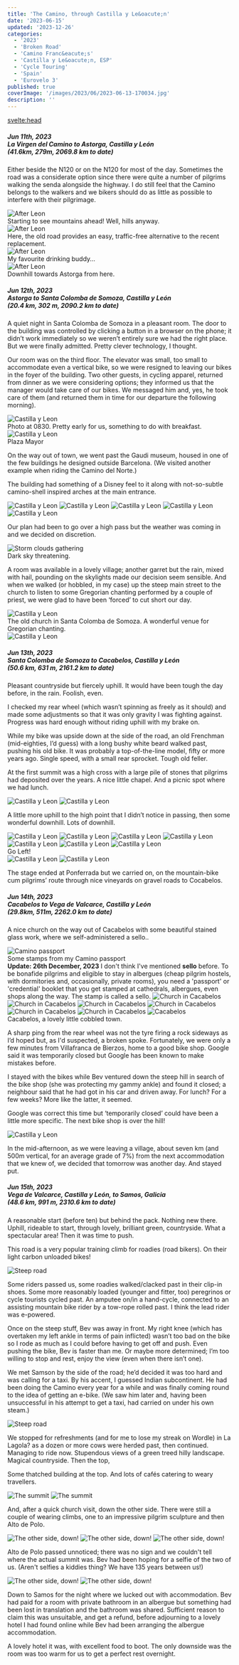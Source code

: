 ```yaml
---
title: 'The Camino, through Castilla y Le&oacute;n'
date: '2023-06-15'
updated: '2023-12-26'
categories:
  - '2023'
  - 'Broken Road'
  - 'Camino Franc&eacute;s'
  - 'Castilla y Le&oacute;n, ESP'
  - 'Cycle Touring'
  - 'Spain'
  - 'Eurovelo 3'
published: true
coverImage: '/images/2023/06/2023-06-13-170034.jpg'
description: ''
---
```


<svelte:head>

<title>
Castilla y Le&oacute;n
</title>
</svelte:head>

<script>
    import Img from '$lib/components/Img.svelte' 
    import DayCardHGroup from '$lib/components/DayCardHGroup.svelte' 
    import FormattedDate from '$lib/components/FormattedDate.svelte'
</script>

<section class="card">
  <h5>
    Jun 11th, 2023
    <br /> La Virgen del Camino to Astorga, Castilla y Le&oacute;n
    <br />(41.6km, 279m, 2069.8 km to date)   
  </h5>
  <p>Either beside the N120 or on the N120 for most of the day. Sometimes the road was a considerate option since there were quite a number of pilgrims walking the senda alongside the highway. I do still feel that the Camino belongs to the walkers and we bikers should do as little as possible to interfere with their pilgrimage.</p>
  
  <img alt="After Leon" src="/images/2023/06/2023-06-11-152052.jpg" />
  <div class="caption">Starting to see mountains ahead! Well, hills anyway.</div> 
  
  <img alt="After Leon" src="/images/2023/06/2023-06-11-152209.jpg" /> 
  <div class="caption">Here, the old road provides an easy, traffic-free alternative to the recent replacement.</div>
  <img alt="After Leon" src="/images/2023/06/2023-06-11-152314.jpg" /> 
  <div class="caption">My favourite drinking buddy…</div>
  
  <img alt="After Leon" src="/images/2023/06/2023-06-11-153809.jpg" />
  <div class="caption">Downhill towards Astorga from here.</div> 
</section>

<section class="card">
  <h5>
    Jun 12th, 2023
    <br /> Astorga to Santa Colomba de Somoza, Castilla y Le&oacute;n
    <br />(20.4 km, 302 m, 2090.2 km to date)   
  </h5>
  <p>A quiet night in Santa Colomba de Somoza in a pleasant room. The door to the building was controlled by clicking a button in a browser on the phone; it didn’t work immediately so we weren’t entirely sure we had the right place. But we were finally admitted. Pretty clever technology, I thought. </p>
  <p>Our room was on the third floor. The elevator was small, too small to accommodate even a vertical bike, so we were resigned to leaving our bikes in the foyer of the building. Two other guests, in cycling apparel, returned from dinner as we were considering options; they informed us that the manager would take care of our bikes. We messaged him and, yes, he took care of them (and returned them in time for our departure the following morning).</p>
  <img alt="Castilla y Leon" src="/images/2023/06/2023-06-12-083416.jpg" />
  <div class="caption">Photo at 0830. Pretty early for us, something to do with breakfast.</div> 
  
  <img alt="Castilla y Leon" src="/images/2023/06/2023-06-12-083541.jpg" />
  <div class="caption">Plaza Mayor</div>
  <p>On the way out of town, we went past the Gaudi museum, housed in one of the few buildings he designed outside Barcelona. (We visited another example when riding the Camino del Norte.) </p>
  <p>The building had something of a Disney feel to it along with not-so-subtle camino-shell inspired arches at the main entrance.</p>
  <img alt="Castilla y Leon" src="/images/2023/06/2023-06-12-103400.jpg" />
  <img alt="Castilla y Leon" src="/images/2023/06/2023-06-12-103523.jpg" />
  <img alt="Castilla y Leon" src="/images/2023/06/2023-06-12-103737.jpg" />
  <img alt="Castilla y Leon" src="/images/2023/06/2023-06-12-132741.jpg" />
  <img alt="Castilla y Leon" src="/images/2023/06/2023-06-12-122008.jpg" />
  <p>Our plan had been to go over a high pass but the weather was coming in and we decided on discretion.</p> 
  <img alt="Storm clouds gathering" src="/images/2023/06/phone/20230612_1846.jpg" />
  <div class="caption">Dark sky threatening.</div>
  <p>A room was available in a lovely village; another garret but the rain, mixed with hail, pounding on the skylights made our decision seem sensible. And when we walked (or hobbled, in my case) up the steep main street to the church to listen to some Gregorian chanting performed by a couple of priest, we were glad to have been ‘forced’ to cut short our day.</p>
  <img alt="Castilla y Leon" src="/images/2023/06/phone/20230612_1925.jpg" />
   <div class="caption">The old church in Santa Colomba de Somoza. A wonderful venue for Gregorian chanting.</div>
  <img alt="Castilla y Leon" src="/images/2023/06/phone/20230612_1931.jpg" />
 
  
</section>

<section class="card">
  <h5>
    Jun 13th, 2023
    <br /> Santa Colomba de Somoza to Cacabelos, Castilla y Le&oacute;n
    <br />(50.6 km, 631 m, 2161.2 km to date)   
  </h5>
  <p>Pleasant countryside but fiercely uphill. It would have been tough the day before, in the rain. Foolish, even.</p>
  <p>I checked my rear wheel (which wasn’t spinning as freely as it should) and made some adjustments so that it was only gravity I was fighting against. Progress was hard enough without riding uphill with my brake on.</p>
  
  <p>While my bike was upside down at the side of the road, an old Frenchman (mid-eighties, I’d guess) with a long bushy white beard walked past, pushing his old bike. It was probably a top-of-the-line model, fifty or more years ago. Single speed, with a small rear sprocket. Tough old feller.</p>

  <p>At the first summit was a high cross with a large pile of stones that pilgrims had deposited over the years. A nice little chapel. And a picnic spot where we had lunch. </p>

   <img alt="Castilla y Leon" src="/images/2023/06/phone/20230613_1205.jpg" />
   <img alt="Castilla y Leon" src="/images/2023/06/phone/20230613_120556.jpg" />
  
  <p>A little more uphill to the high point that I didn’t notice in passing, then some wonderful downhill. Lots of downhill.</p>

  <img alt="Castilla y Leon" src="/images/2023/06/2023-06-13-134329.jpg" />
  <img alt="Castilla y Leon" src="/images/2023/06/2023-06-13-134606.jpg" />
  <img alt="Castilla y Leon" src="/images/2023/06/2023-06-13-135203.jpg" />
  <img alt="Castilla y Leon" src="/images/2023/06/2023-06-13-135745.jpg" />
  <img alt="Castilla y Leon" src="/images/2023/06/2023-06-13-140006.jpg" />
  <img alt="Castilla y Leon" src="/images/2023/06/2023-06-13-140102.jpg" />
  <img alt="Castilla y Leon" src="/images/2023/06/2023-06-13-170034.jpg" />
  <div class="caption">Go Left!</div>
  <img alt="Castilla y Leon" src="/images/2023/06/2023-06-13-175220.jpg" />
  <img alt="Castilla y Leon" src="/images/2023/06/2023-06-13-175240.jpg" />
  <p>The stage ended at Ponferrada but we carried on, on the mountain-bike cum pilgrims’ route through nice vineyards on gravel roads to Cocabelos.</p> 
</section>

<section class="card">
  <h5>
    Jun 14th, 2023
    <br /> Cacabelos to Vega de Valcarce, Castilla y Le&oacute;n
    <br/>(29.8km, 511m, 2262.0 km to date)   
  </h5>
  <p>A nice church on the way out of Cacabelos with some beautiful stained glass work, where we self-administered a sello..</p>
  <img alt="Camino passport" src="/images/2023/06/caminoPassport.png" />
  <div class="caption">Some stamps from my Camino passport</div>
  <Callout>
  <strong>Update: 26th December, 2023</strong> I don't think I've mentioned <strong>sello</strong> before. To be bonafide pilgrims and eligible to stay in albergues (cheap pilgrim hostels, with dormitories and, occasionally, private rooms), you need a 'passport' or 'credential' booklet that you get stamped at cathedrals, albergues, even shops along the way. The stamp is called a sello.
  </Callout>
 
  <img alt="Church in Cacabelos" src="/images/2023/06/2023-06-14-103807.jpg" />
  <img alt="Church in Cacabelos" src="/images/2023/06/2023-06-14-103828.jpg" />
  <img alt="Church in Cacabelos" src="/images/2023/06/2023-06-14-103959.jpg" />
  <img alt="Church in Cacabelos" src="/images/2023/06/2023-06-14-104019.jpg" />
  <img alt="Church in Cacabelos" src="/images/2023/06/2023-06-14-104027.jpg" />
  <img alt="Church in Cacabelos" src="/images/2023/06/2023-06-14-104042.jpg" />
  <img alt="Cacabelos" src="/images/2023/06/2023-06-14-104238.jpg" />
  <div class="caption">Cacabelos, a lovely little cobbled town.</div>
  <p>A sharp ping from the rear wheel was not the tyre firing a rock sideways as I’d hoped but, as I'd suspected, a broken spoke. Fortunately, we were only a few minutes from Villafranca de Bierzos, home to a good bike shop. Google said it was temporarily closed but Google has been known to make mistakes before.</p>
  <p>I stayed with the bikes while Bev ventured down the steep hill in search of the bike shop (she was protecting my gammy ankle) and found it closed; a neighbour said that he had got in his car and driven away. For lunch? For a few weeks? More like the latter, it seemed.</p>
  <p>Google was correct this time but ‘temporarily closed’ could have been a little more specific. The next bike shop is over the hill!</p>
  <img alt="Castilla y Leon" src="/images/2023/06/2023-06-14-143901.jpg" />
  <p>In the mid-afternoon, as we were leaving a village, about seven km (and 500m vertical, for an average grade of 7%) from the next accommodation that we knew of, we decided that tomorrow was another day. And stayed put.</p>
</section>

<section class="card">
  <h5>
    Jun 15th, 2023
    <br />  Vega de Valcarce, Castilla y León, to Samos, Galicia
    <br /> (48.6 km, 991 m, 2310.6 km to date)   
  </h5>
  <p>A reasonable start (before ten) but behind the pack. Nothing new there. Uphill, rideable to start, through lovely, brilliant green, countryside. What a spectacular area! Then it was time to push.</p>
  <p>This road is a very popular training climb for roadies (road bikers). On their light carbon unloaded bikes!</p>
  <img alt="Steep road" src="/images/2023/06/2023-06-15-124304.jpg" />
  <p>Some riders passed us, some roadies walked/clacked past in their clip-in shoes. Some more reasonably loaded (younger and fitter, too) peregrinos or cycle tourists cycled past. An amputee on/in a hand-cycle, connected to an assisting mountain bike rider by a tow-rope rolled past. I think the lead rider was e-powered. </p>
  <p>Once on the steep stuff, Bev was away in front. My right knee (which has overtaken my left ankle in terms of pain inflicted) wasn’t too bad on the bike so I rode as much as I could before having to get off and push. Even pushing the bike, Bev is faster than me. Or maybe more determined; I’m too willing to stop and rest, enjoy the view (even when there isn’t one).</p>
  <p>We met Samson by the side of the road; he’d decided it was too hard and was calling for a taxi. By his accent, I guessed Indian subcontinent. He had been doing the Camino every year for a while and was finally coming round to the idea of getting an e-bike. (We saw him later and, having been unsuccessful in his attempt to get a taxi, had carried on under his own steam.)</p> 
 
  <img alt="Steep road" src="/images/2023/06/2023-06-15-124344.jpg" />
  <p>We stopped for refreshments (and for me to lose my streak on Wordle) in La Lagola? as a dozen or more cows were herded past, then continued. Managing to ride now. Stupendous views of a green treed hilly landscape. Magical countryside. Then the top,</p>
  <p>Some thatched building at the top. And lots of caf&eacute;s catering to weary travellers.</p> 
  <img alt="The summit" src="/images/2023/06/2023-06-15-135558.jpg" />
  <img alt="The summit" src="/images/2023/06/2023-06-15-135615.jpg" />
  <p>And, after a quick church visit, down the other side. There were still a couple of wearing climbs, one to an impressive pilgrim sculpture and then Alto de Polo.</p>
  <img alt="The other side, down!" src="/images/2023/06/2023-06-15-141459.jpg" />
  <img alt="The other side, down!" src="/images/2023/06/2023-06-15-141522.jpg" />
  <img alt="The other side, down!" src="/images/2023/06/2023-06-15-144653.jpg" />
  <p>Alto de Polo passed unnoticed; there was no sign and we couldn't tell where the actual summit was. Bev had been hoping for a selfie of the two of us. (Aren't selfies a kiddies thing? We have 135 years between us!)</p>
    <img alt="The other side, down!" src="/images/2023/06/2023-06-15-144706.jpg" />
  <img alt="The other side, down!" src="/images/2023/06/2023-06-15-165142.jpg" />
  <p>Down to Samos for the night where we lucked out with accommodation. Bev had paid for a room with private bathroom in an albergue but something had been lost in translation and the bathroom was shared. Sufficient reason to claim this was unsuitable, and get a refund, before adjourning to a lovely hotel I had found online while Bev had been arranging the albergue accommodation.</p>
  <p>A lovely hotel it was, with excellent food to boot. The only downside was the room was too warm for us to get a perfect rest overnight.</p>
</section>
